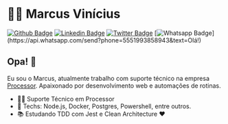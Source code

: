 # :man_technologist: Marcus Vinícius

[![Github Badge](https://img.shields.io/badge/-Github-000?style=flat-square&logo=Github&logoColor=white&link=https://github.com/vsamarcus)](https://github.com/vsamarcus)
[![Linkedin Badge](https://img.shields.io/badge/-LinkedIn-blue?style=flat-square&logo=Linkedin&logoColor=white&link=https://www.linkedin.com/in/marcus-vsa/)](https://www.linkedin.com/in/marcus-vsa)
[![Twitter Badge](https://img.shields.io/badge/-Twitter-1ca0f1?style=flat-square&labelColor=1ca0f1&logo=twitter&logoColor=white&link=https://twitter.com/lgdbittencourt)](https://twitter.com/marcus_vsa_)
[![Whatsapp Badge](https://img.shields.io/badge/-Whatsapp-4CA143?style=flat-square&labelColor=4CA143&logo=whatsapp&logoColor=white&link=https://api.whatsapp.com/send?phone=5512988344336&text=Olá!)](https://api.whatsapp.com/send?phone=5551993858943&text=Olá!)

## Opa! 👋

Eu sou o Marcus, atualmente trabalho com suporte técnico na empresa [Processor](https://www.linkedin.com/company/processor/). Apaixonado por desenvolvimento web e automações de rotinas.

- :office_worker: Suporte Técnico em Processor
- :blue_heart: Techs: Node.js, Docker, Postgres, Powershell, entre outros.
- :books: Estudando TDD com Jest e Clean Architecture :heart:


 

